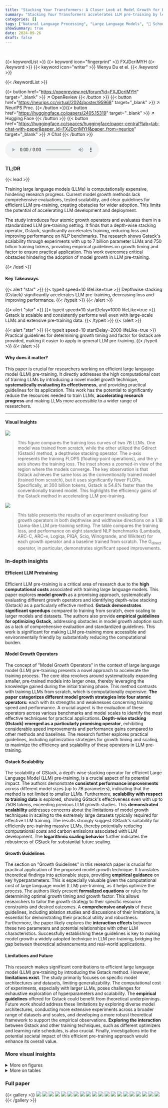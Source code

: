 ```yaml
---
title: "Stacking Your Transformers: A Closer Look at Model Growth for Efficient LLM Pre-Training"
summary: "Stacking Your Transformers accelerates LLM pre-training by leveraging smaller, pre-trained models to efficiently train larger ones, achieving significant speedups and improved performance."
categories: []
tags: ["Natural Language Processing", "Large Language Models", "🏢 School of Computing and Data Science, The University of Hong Kong",]
showSummary: true
date: 2024-09-26
draft: false
---
```


<br>

{{< keywordList >}}
{{< keyword icon="fingerprint" >}} FXJDcriMYH {{< /keyword >}}
{{< keyword icon="writer" >}} Wenyu Du et el. {{< /keyword >}}
 
{{< /keywordList >}}

{{< button href="https://openreview.net/forum?id=FXJDcriMYH" target="_blank" >}}
↗ OpenReview
{{< /button >}}
{{< button href="https://neurips.cc/virtual/2024/poster/95968" target="_blank" >}}
↗ NeurIPS Proc.
{{< /button >}}{{< button href="https://huggingface.co/papers/2405.15319" target="_blank" >}}
↗ Hugging Face
{{< /button >}}
{{< button href="https://huggingface.co/spaces/huggingface/paper-central?tab=tab-chat-with-paper&paper_id=FXJDcriMYH&paper_from=neurips" target="_blank" >}}
↗ Chat
{{< /button >}}



<audio controls>
    <source src="https://ai-paper-reviewer.com/FXJDcriMYH/podcast.wav" type="audio/wav">
    Your browser does not support the audio element.
</audio>


### TL;DR


{{< lead >}}

Training large language models (LLMs) is computationally expensive, hindering research progress.  Current model growth methods lack comprehensive evaluations, tested scalability, and clear guidelines for efficient LLM pre-training, creating obstacles for wider adoption.  This limits the potential of accelerating LLM development and deployment.

The study introduces four atomic growth operators and evaluates them in a standardized LLM pre-training setting.  It finds that a depth-wise stacking operator, Gstack, significantly accelerates training, reducing loss and improving performance on NLP benchmarks. The research shows Gstack's scalability through experiments with up to 7 billion parameter LLMs and 750 billion training tokens, providing empirical guidelines on growth timing and factor to ensure practical application.  This work overcomes critical obstacles hindering the adoption of model growth in LLM pre-training.

{{< /lead >}}


#### Key Takeaways

{{< alert "star" >}}
{{< typeit speed=10 lifeLike=true >}} Depthwise stacking (Gstack) significantly accelerates LLM pre-training, decreasing loss and improving performance. {{< /typeit >}}
{{< /alert >}}

{{< alert "star" >}}
{{< typeit speed=10 startDelay=1000 lifeLike=true >}} Gstack is scalable and consistently performs well even with large-scale LLMs and extensive pre-training data. {{< /typeit >}}
{{< /alert >}}

{{< alert "star" >}}
{{< typeit speed=10 startDelay=2000 lifeLike=true >}} Practical guidelines for determining growth timing and factor for Gstack are provided, making it easier to apply in general LLM pre-training. {{< /typeit >}}
{{< /alert >}}

#### Why does it matter?
This paper is crucial for researchers working on efficient large language model (LLM) pre-training.  It directly addresses the high computational cost of training LLMs by introducing a novel model growth technique, **systematically evaluating its effectiveness**, and providing practical guidelines for its application. This work has the potential to significantly reduce the resources needed to train LLMs, **accelerating research progress** and making LLMs more accessible to a wider range of researchers.

------
#### Visual Insights



![](https://ai-paper-reviewer.com/FXJDcriMYH/figures_1_1.jpg)

> This figure compares the training loss curves of two 7B LLMs. One model was trained from scratch, while the other utilized the Gdirect (Gstack) method, a depthwise stacking operator. The x-axis represents the training FLOPS (floating-point operations), and the y-axis shows the training loss.  The inset shows a zoomed-in view of the region where the models converge. The key observation is that Gstack achieves the same loss as the conventionally trained model (trained from scratch), but it uses significantly fewer FLOPs. Specifically, at 300 billion tokens, Gstack is 54.6% faster than the conventionally trained model. This highlights the efficiency gains of the Gstack method in accelerating LLM pre-training.





![](https://ai-paper-reviewer.com/FXJDcriMYH/tables_4_1.jpg)

> This table presents the results of an experiment evaluating four growth operators in both depthwise and widthwise directions on a 1.1B Llama-like LLM pre-training setting.  The table compares the training loss, and performance on eight standard NLP benchmarks (Lambada, ARC-C, ARC-e, Logiqa, PIQA, Sciq, Winogrande, and Wikitext) for each growth operator and a baseline trained from scratch.  The G<sub>direct</sub> operator, in particular, demonstrates significant speed improvements.





### In-depth insights


#### Efficient LLM Pretraining
Efficient LLM pre-training is a critical area of research due to the **high computational costs** associated with training large language models.  This paper explores **model growth** as a promising approach, systematically evaluating different growth operators and identifying depth-wise stacking (Gstack) as a particularly effective method.  **Gstack demonstrates significant speedups** compared to training from scratch, even scaling to larger models and datasets.  The authors also provide **empirical guidelines for optimizing Gstack**, addressing obstacles in model growth adoption such as a lack of comprehensive evaluation and standardized guidelines.  This work is significant for making LLM pre-training more accessible and environmentally friendly by substantially reducing the computational burden.

#### Model Growth Operators
The concept of "Model Growth Operators" in the context of large language model (LLM) pre-training presents a novel approach to accelerate the training process.  The core idea revolves around systematically expanding smaller, pre-trained models into larger ones, thereby leveraging the knowledge gained during the initial training phase.  This method contrasts with training LLMs from scratch, which is computationally expensive. **The paper categorizes different model growth strategies into four atomic operators:** each with its strengths and weaknesses concerning training speed and performance.  A crucial aspect is the evaluation of these operators across various benchmarks and model scales to identify the most effective techniques for practical applications. **Depth-wise stacking (Gstack) emerged as a particularly promising operator**, exhibiting considerable speed improvements and performance gains compared to other methods and baselines. The research further explores practical guidelines, including optimization strategies for growth timing and scaling, to maximize the efficiency and scalability of these operators in LLM pre-training.

#### Gstack Scalability
The scalability of GStack, a depth-wise stacking operator for efficient Large Language Model (LLM) pre-training, is a crucial aspect of its potential impact.  The authors demonstrate **consistent performance improvements** across different model sizes (up to 7B parameters), indicating that the method is not limited to smaller LLMs.  Furthermore,  **scalability with respect to training data** is explored, showing GStack's effectiveness even with up to 750B tokens, exceeding previous LLM growth studies.  This **demonstrated scalability** addresses concerns about the limitations of model growth techniques in scaling to the extremely large datasets typically required for effective LLM training.  The results strongly suggest GStack's suitability for efficiently pre-training massive LLMs, thereby potentially reducing computational costs and carbon emissions associated with LLM development.  The **logarithmic scaling behavior** further indicates the robustness of GStack for substantial future scaling.

#### Growth Guidelines
The section on "Growth Guidelines" in this research paper is crucial for practical application of the proposed model growth technique.  It translates theoretical findings into actionable steps, providing **empirical guidance** on key hyperparameters. This is especially valuable given the computational cost of large language model (LLM) pre-training, as it helps optimize the process.  The authors likely present **formalized equations** or rules for determining optimal growth timing and growth factor. This allows researchers to tailor the growth strategy to their specific resource constraints and desired outcomes.  A **comprehensive analysis** of these guidelines, including ablation studies and discussions of their limitations, is essential for demonstrating their practical utility and robustness.  Furthermore, the paper likely explores the **interaction effects** between these two parameters and potential relationships with other LLM characteristics.  Successfully establishing these guidelines is key to making model growth a widely adopted technique in LLM pre-training, bridging the gap between theoretical advancements and real-world applications.

#### Limitations and Future
This research makes significant contributions to efficient large language model (LLM) pre-training by introducing the Gstack method.  However, **limitations exist**. The study primarily focuses on specific model architectures and datasets, limiting generalizability.  The computational cost of experiments, especially with larger LLMs, poses challenges for exhaustive exploration of hyperparameters and scalability.  The **empirical guidelines** offered for Gstack could benefit from theoretical underpinnings.  Future work should address these limitations by exploring diverse model architectures, conducting more extensive experiments across a broader range of datasets and scales, and developing a more robust theoretical framework to support the empirical observations. **Exploring the interaction** between Gstack and other training techniques, such as different optimizers and learning rate schedules, is also crucial.  Finally, investigations into the potential societal impact of this efficient pre-training approach would enhance its overall value.


### More visual insights

<details>
<summary>More on figures
</summary>


![](https://ai-paper-reviewer.com/FXJDcriMYH/figures_3_1.jpg)

> This figure illustrates four different methods for expanding the parameters of a neural network model.  Each method involves different ways of generating new parameters (or neurons) based on existing parameters.    * **Gdirect:** Directly duplicates or stacks existing layers (depthwise) or splits existing neurons (widthwise). * **Glearn:** Uses a learned hypernetwork to generate new parameters based on existing ones. * **Gzero:** Initializes new parameters to zero. * **Grandom:** Initializes new parameters randomly.  The figure visually shows how each method modifies the existing network structure, either by adding layers (depthwise growth) or adding neurons within a layer (widthwise growth).


![](https://ai-paper-reviewer.com/FXJDcriMYH/figures_5_1.jpg)

> This figure shows the training loss and average accuracy across multiple NLP benchmarks for two 3B LLMs: one trained from scratch and another using the Gstack method. The Gstack model demonstrates significantly lower training loss and higher average accuracy compared to the model trained from scratch, achieving speedups of 48.6% at 180B tokens and 54.5% at 240B tokens.  This highlights the effectiveness of the Gstack approach in accelerating the training of large language models.


![](https://ai-paper-reviewer.com/FXJDcriMYH/figures_5_2.jpg)

> This figure compares the training loss curves of two 7-billion parameter LLMs. One model was trained from scratch, while the other used the Gstack method, a depthwise stacking operator. The x-axis represents the FLOPs (floating-point operations) in units of 1e+20, and the y-axis shows the training loss. The inset graph zooms in on the region where the two curves diverge, highlighting that Gstack achieves a 54.6% speedup at 300 billion tokens compared to the conventional training method.


![](https://ai-paper-reviewer.com/FXJDcriMYH/figures_5_3.jpg)

> This figure compares the training loss curves of two 7B Large Language Models (LLMs). One LLM was trained conventionally from scratch, while the other used the Gstack method, a model growth technique.  The x-axis represents the FLOPs (floating point operations) during training, and the y-axis represents the training loss.  The Gstack model achieves the same level of training loss as the conventionally trained model but uses significantly fewer FLOPs (54.6% fewer in this case), indicating a substantial speedup in training time. The red dashed box highlights the point where Gstack achieves its 54.6% speedup.


![](https://ai-paper-reviewer.com/FXJDcriMYH/figures_5_4.jpg)

> This figure shows the training loss and average accuracy of 3B LLMs trained with 300B tokens using two different methods: conventional training from scratch and the proposed Gstack method.  The Gstack method consistently shows lower training loss and higher average accuracy across eight standard NLP benchmarks, demonstrating a significant speedup in training. The speedup is more pronounced at higher token counts (180B and 240B tokens).


![](https://ai-paper-reviewer.com/FXJDcriMYH/figures_6_1.jpg)

> This figure shows the training loss curves for two 7B Large Language Models (LLMs). One LLM was trained from scratch, while the other utilized the Gstack method.  The x-axis represents the number of training tokens (in billions), and the y-axis represents the training loss. The Gstack method demonstrates a significant speedup, converging to a similar loss as the model trained from scratch with fewer tokens (300B tokens for Gstack vs. more for the from-scratch model).  The figure highlights that at 300 billion tokens, Gstack achieves a 54.6% speedup compared to training the model from scratch.


![](https://ai-paper-reviewer.com/FXJDcriMYH/figures_6_2.jpg)

> This figure shows a comparison of the training loss curves for two 7B Large Language Models (LLMs). One LLM was trained from scratch, while the other used the Gstack method, a depth-wise stacking operator.  The x-axis represents the number of tokens (in billions) used for pre-training, and the y-axis represents the training loss. The Gstack model achieves the same training loss as the conventionally trained model, but with significantly fewer tokens (194B tokens versus 300B tokens), representing a 54.6% reduction in training time.


![](https://ai-paper-reviewer.com/FXJDcriMYH/figures_6_3.jpg)

> This figure shows the training loss and average accuracy of 3B LLMs trained with 300B tokens using both conventional training (scratch) and the proposed Gstack method.  The results demonstrate that Gstack significantly reduces training loss and improves average accuracy across multiple NLP benchmarks.  Specifically, at 180B and 240B tokens, Gstack achieves a 48.6% and 54.5% speedup, respectively, compared to the scratch model.


![](https://ai-paper-reviewer.com/FXJDcriMYH/figures_7_1.jpg)

> This figure shows the relationship between training loss, FLOPs, and growth timing (d) for three different sizes of LLMs (410M, 1.1B, and 3B parameters).  Each subplot displays multiple curves representing different FLOPs. The curves show that for each FLOP value, there's a minimal loss associated with an optimal growth timing (d). This suggests a way to determine the best time to initiate the growth operation given a particular computational budget.


![](https://ai-paper-reviewer.com/FXJDcriMYH/figures_7_2.jpg)

> This figure visualizes the relationship between the optimal growth timing (d), computational budget (C), and number of parameters (N) for the Gstack operator in LLM pre-training.  It shows a contour plot where lines of constant FLOPs are plotted against growth timing. Each line represents a particular computational budget, and the valley along each line indicates the optimal growth timing (d) for a given computational budget (C) and target model size (N).  The plot demonstrates the existence of a logarithmic equation linking these three variables.


![](https://ai-paper-reviewer.com/FXJDcriMYH/figures_8_1.jpg)

> This figure displays the training loss and average accuracy of 3B LLMs trained with 300B tokens, comparing the performance of Gstack against training from scratch. Gstack demonstrates significant improvements in both loss and accuracy across various NLP benchmarks, resulting in notable speedups (48.6% and 54.5% at 180B and 240B tokens, respectively).


![](https://ai-paper-reviewer.com/FXJDcriMYH/figures_22_1.jpg)

> This figure shows the training loss curves for two 7-billion parameter large language models (LLMs). One LLM was trained conventionally from scratch, while the other utilized the Gstack method.  The x-axis represents the cumulative floating-point operations (FLOPs), a measure of computational cost, and the y-axis displays the training loss.  The figure demonstrates that Gstack achieves a 54.6% speedup in training compared to the conventional approach, reaching the same loss with significantly fewer FLOPs.


![](https://ai-paper-reviewer.com/FXJDcriMYH/figures_22_2.jpg)

> This figure shows the training loss curves for four different growth operators (Gdirect, Glearn, Gzero, Grandom) and training from scratch on the Slimpajama dataset.  The top two sub-figures show the depth-wise growth from small models trained on 10B and 50B tokens respectively, while the bottom two sub-figures depict the width-wise growth from the same small models. Each sub-figure compares the training loss of the different methods in terms of FLOPs. This visualization helps to assess the efficiency of each growth operator in accelerating LLM pre-training, showing how quickly they achieve lower training loss compared to starting from scratch.


![](https://ai-paper-reviewer.com/FXJDcriMYH/figures_22_3.jpg)

> This figure shows a comparison of the training loss curves for two 7B LLMs. One model was trained from scratch, while the other utilized the Gdirect (Gstack) method.  The graph demonstrates that the Gstack model achieves a significant speedup of 54.6% at 300 billion tokens compared to the conventionally trained model. This highlights the efficiency gains of the Gstack approach in LLM pre-training.


![](https://ai-paper-reviewer.com/FXJDcriMYH/figures_22_4.jpg)

> This figure shows the results of training loss and eight NLP benchmark evaluation metrics on four growth operators (G<sub>direct</sub>, G<sub>learn</sub>, G<sub>zero</sub>, G<sub>random</sub>) in both depthwise and widthwise directions. The depthwise stacking operator (G<sub>direct</sub>) consistently outperforms other operators in accelerating LLM pre-training.  The results demonstrate the effectiveness of G<sub>direct</sub> and its significant speedup compared to training from scratch, as evidenced by the substantial reduction in training loss and improvement in various NLP benchmark scores.


![](https://ai-paper-reviewer.com/FXJDcriMYH/figures_23_1.jpg)

> This figure compares the training loss curves for two 7 Billion parameter Language Models (LLMs). One LLM was trained conventionally from scratch, while the other used the Gstack method, a model growth technique. The y-axis represents the training loss, and the x-axis represents the number of training tokens (in billions). The figure shows that the Gstack model achieves the same loss as the conventionally trained model but with significantly fewer tokens (194B vs 300B), resulting in a 54.6% speedup.


![](https://ai-paper-reviewer.com/FXJDcriMYH/figures_23_2.jpg)

> This figure compares the training loss curves of two 7-billion parameter LLMs. One model was trained conventionally from scratch, while the other utilized the Gstack method, a depth-wise stacking operator.  The plot shows that at 300 billion tokens, the Gstack model converges to the same loss as the scratch model but with a significant reduction in the number of training tokens, resulting in a 54.6% speedup.


![](https://ai-paper-reviewer.com/FXJDcriMYH/figures_24_1.jpg)

> This figure shows a comparison of the training loss curves for two 7B LLMs. One model was trained from scratch, while the other used the Gdirect (Gstack) method, which leverages smaller pre-trained models to accelerate training.  The graph clearly demonstrates that Gstack achieves significantly faster convergence, reaching the same loss level as the model trained from scratch with 105.4 billion fewer tokens (a 54.6% reduction in tokens needed). This highlights the efficiency gains offered by the Gstack model growth technique. 


![](https://ai-paper-reviewer.com/FXJDcriMYH/figures_24_2.jpg)

> This figure shows a comparison of the training loss curves for two 7B LLMs. One model was trained conventionally from scratch, while the other was trained using the Gstack method (a depth-wise stacking operator). The results demonstrate that Gstack achieves a 54.6% speedup in training compared to the conventional training method when reaching the same loss level at 300B tokens. The graph visually represents the substantial training time reduction that Gstack provides.


![](https://ai-paper-reviewer.com/FXJDcriMYH/figures_25_1.jpg)

> This figure shows the results of comparing four different growth operators for LLMs on eight standard NLP benchmarks. The operators are evaluated on their training loss and accuracy. The results show that the depthwise growth operator G<sub>direct</sub> (Gstack) significantly outperforms the other operators and a model trained from scratch in terms of speed and performance.


![](https://ai-paper-reviewer.com/FXJDcriMYH/figures_25_2.jpg)

> This figure shows the training loss and average accuracy of two 3B LLMs, one trained from scratch and the other using the Gstack method.  The Gstack model converges faster, reaching the same loss with fewer tokens, demonstrating a significant speedup in training. The average accuracy across eight NLP benchmarks further supports the superior performance of the Gstack method.


![](https://ai-paper-reviewer.com/FXJDcriMYH/figures_26_1.jpg)

> This figure shows the training loss curves for two 7B LLMs: one trained from scratch and another trained using the Gdirect (Gstack) method.  The plot demonstrates that Gstack achieves a significantly faster convergence rate than training from scratch. Specifically, at 300 billion tokens, Gstack shows a 54.6% speedup compared to the conventionally trained model, indicating substantial improvements in training efficiency.


![](https://ai-paper-reviewer.com/FXJDcriMYH/figures_26_2.jpg)

> This figure shows a comparison of the training loss curves for two 7-billion parameter LLMs. One model was trained from scratch, while the other utilized the Gdirect (Gstack) method, a depth-wise stacking operator that leverages pre-trained smaller models to accelerate training.  The graph demonstrates that, at the 300 billion token mark, the Gstack model achieves a 54.6% speedup compared to the conventionally trained model, indicating that Gstack significantly accelerates training for large language models.


![](https://ai-paper-reviewer.com/FXJDcriMYH/figures_27_1.jpg)

> This figure shows the results of training 3B parameter LLMs using 300B tokens.  It compares the training loss and average accuracy across several NLP benchmarks for two approaches: training from scratch and using the Gstack method.  The results demonstrate that Gstack significantly outperforms training from scratch, achieving substantial speedups (48.6% and 54.5% at 180B and 240B tokens respectively).


![](https://ai-paper-reviewer.com/FXJDcriMYH/figures_27_2.jpg)

> This figure compares the training loss curves of two 7-billion parameter LLMs. One model was trained from scratch, while the other utilized the Gstack method, a depthwise stacking operator.  The plot shows that Gstack achieves a 54.6% speedup in training time compared to the model trained from scratch, reaching the same loss level with significantly fewer training tokens.


![](https://ai-paper-reviewer.com/FXJDcriMYH/figures_28_1.jpg)

> This figure visualizes the relationship between three key hyperparameters in the Gstack model growth technique: growth timing (d), computational budget (C), and number of parameters in the target model (N).  It shows a contour plot where each curve represents a constant value of training loss (IsoFLOP).  The lowest loss (optimal d) is indicated by the valley along each IsoFLOP curve.  The plot suggests a logarithmic relationship between these hyperparameters, which is formalized in equation (2) in the paper.


![](https://ai-paper-reviewer.com/FXJDcriMYH/figures_29_1.jpg)

> This figure compares the training loss curves of two 7B LLMs. One model was trained from scratch, while the other used the Gstack method (a depth-wise stacking operator).  The x-axis represents the number of tokens processed during training (in billions), and the y-axis represents the training loss. The figure shows that the Gstack model reaches the same training loss as the from-scratch model but with significantly fewer tokens (194B vs 300B), resulting in a 54.6% speedup. This demonstrates the efficiency gains achieved by Gstack during LLM pre-training.


![](https://ai-paper-reviewer.com/FXJDcriMYH/figures_30_1.jpg)

> This figure compares the training loss curves of two 7B Large Language Models (LLMs). One LLM was trained conventionally from scratch, while the other utilized the Gstack method, a depthwise stacking operator.  The x-axis represents the number of training tokens (in billions), and the y-axis shows the training loss.  The graph demonstrates that the Gstack model achieves the same training loss as the conventionally trained model but using significantly fewer tokens (194B vs 300B), resulting in a 54.6% reduction in training time.


![](https://ai-paper-reviewer.com/FXJDcriMYH/figures_30_2.jpg)

> This figure shows a comparison of the training loss curves for two 7B Large Language Models (LLMs). One LLM was trained from scratch, while the other used the Gstack method.  The x-axis represents the number of tokens (in billions) used during training, and the y-axis represents the training loss. The Gstack method, a depthwise stacking operator, achieved a 54.6% speedup compared to training from scratch when reaching the same loss level at 300B tokens. This demonstrates the efficiency gains of the Gstack method in LLM pre-training.


![](https://ai-paper-reviewer.com/FXJDcriMYH/figures_31_1.jpg)

> This figure compares the training loss curves of two 7-billion parameter LLMs. One model was trained conventionally from scratch, while the other utilized the Gstack method, a depthwise stacking operator.  The graph demonstrates that Gstack achieves a 54.6% speedup by converging to the same loss level with fewer training tokens (194B vs. 300B) than the model trained from scratch. This highlights Gstack's efficiency in accelerating LLM pre-training.


![](https://ai-paper-reviewer.com/FXJDcriMYH/figures_31_2.jpg)

> This figure shows the training loss and average accuracy across various NLP benchmarks for two 3B LLMs: one trained from scratch and the other using the Gstack method.  The Gstack model demonstrates significantly lower training loss and higher accuracy than the model trained from scratch, indicating a substantial speedup in training time.  Specific speedup percentages are shown for token counts of 180B and 240B, highlighting the significant performance improvement achieved using Gstack.


![](https://ai-paper-reviewer.com/FXJDcriMYH/figures_32_1.jpg)

> This figure demonstrates the training loss curves for two 7B LLMs. One model was trained conventionally from scratch, while the other used the Gstack method, a depthwise stacking operator.  The Gstack model achieved a 54.6% speedup in training compared to the scratch model when both reached 300 billion tokens, indicating significant efficiency gains. The figure also shows the training FLOPS (floating point operations per second) for each model.


![](https://ai-paper-reviewer.com/FXJDcriMYH/figures_32_2.jpg)

> This figure shows the training loss and average accuracy on NLP benchmarks for two 7B LLMs: one trained from scratch and the other using the Gstack method. The Gstack model achieves the same loss with fewer tokens (194B vs 300B), resulting in a 54.6% speedup. The figure also shows the average accuracy on eight standard NLP benchmarks, demonstrating Gstack's consistent superior performance.


![](https://ai-paper-reviewer.com/FXJDcriMYH/figures_33_1.jpg)

> This figure compares the training loss curves of two 7-billion parameter large language models (LLMs). One LLM was trained from scratch, while the other utilized the Gstack method, a depth-wise stacking operator.  The plot shows that Gstack achieves the same loss with significantly fewer training tokens (194B instead of 300B), resulting in a 54.6% reduction in training time. This demonstrates the effectiveness of Gstack in accelerating LLM pre-training.


![](https://ai-paper-reviewer.com/FXJDcriMYH/figures_33_2.jpg)

> This figure shows the training loss and average accuracy of 3B LLMs trained with and without Gstack, across eight standard NLP benchmarks.  The results demonstrate that using Gstack significantly improves training speed and model performance compared to training from scratch.  Specifically, at 180B and 240B tokens, Gstack achieves a 48.6% and 54.5% speedup, respectively, while also improving average accuracy.


![](https://ai-paper-reviewer.com/FXJDcriMYH/figures_34_1.jpg)

> This figure compares the training loss curves of two 7-billion parameter language models (LLMs). One model was trained from scratch, while the other used the Gstack method, a technique that leverages smaller pre-trained models to accelerate the training of larger ones. The graph shows that, at the 300 billion token mark, the Gstack model achieves a 54.6% speedup compared to the model trained from scratch, indicating improved efficiency in LLM pre-training. 


![](https://ai-paper-reviewer.com/FXJDcriMYH/figures_34_2.jpg)

> This figure presents the results of training 1.1B LLMs using four different growth operators: G<sub>direct</sub>, G<sub>learn</sub>, G<sub>zero</sub>, and G<sub>random</sub>.  Both widthwise and depthwise growth are evaluated.  The key finding is that depthwise stacking (G<sub>direct</sub>) significantly outperforms other methods and training from scratch across all eight NLP benchmarks (Lambada, ARC-c, ARC-e, Logiqa, PIQA, Sciq, Winogrande, Wikitext) and training loss. This highlights the effectiveness of depthwise stacking for accelerating LLM pre-training.


![](https://ai-paper-reviewer.com/FXJDcriMYH/figures_35_1.jpg)

> This figure compares the training loss curves of two 7-billion parameter large language models (LLMs). One LLM was trained from scratch, while the other utilized the Gstack method (a depthwise stacking operator).  The x-axis represents the number of tokens processed during pre-training (in billions). The y-axis shows the training loss.  The results show that the Gstack method achieves a significantly lower training loss than the conventional training method (54.6% faster at 300 billion tokens).


![](https://ai-paper-reviewer.com/FXJDcriMYH/figures_36_1.jpg)

> This figure compares the training loss curves for two 7B parameter LLMs. One model was trained from scratch, while the other used the Gstack method.  The graph shows the training loss plotted against the number of tokens processed (in billions).  The key takeaway is that Gstack achieves the same training loss as the scratch-trained model, but with significantly fewer tokens (194B tokens compared to 300B tokens), resulting in a 54.6% speedup in training time.


![](https://ai-paper-reviewer.com/FXJDcriMYH/figures_36_2.jpg)

> This figure shows the training loss curves for two 7B LLMs. One model was trained from scratch, while the other used the Gdirect (Gstack) method, which leverages smaller models to accelerate training.  The graph demonstrates that the Gstack model converges to the same loss with fewer tokens (194B vs 300B), representing a 54.6% reduction in training time.


![](https://ai-paper-reviewer.com/FXJDcriMYH/figures_37_1.jpg)

> This figure presents the results of training 3B parameter LLMs using 300B tokens with and without Gstack. It shows that Gstack significantly improves both the training loss and average accuracy on various NLP benchmarks.  Specifically, at 180B and 240B tokens, Gstack achieves a 48.6% and 54.5% speedup, respectively, compared to training from scratch.


![](https://ai-paper-reviewer.com/FXJDcriMYH/figures_38_1.jpg)

> This figure displays the training loss curves for two 7-billion parameter LLMs. One model was trained conventionally from scratch, while the other employed the Gstack method, a depthwise stacking operator for model growth.  The graph demonstrates that the Gstack model reaches the same training loss as the conventionally trained model but using significantly fewer tokens (194B vs 300B).  This translates to a 54.6% speedup in pre-training time, highlighting the efficiency gains of the Gstack method.


![](https://ai-paper-reviewer.com/FXJDcriMYH/figures_39_1.jpg)

> This figure shows a comparison of the training loss curves for two 7B Large Language Models (LLMs). One LLM was trained conventionally from scratch, while the other used the Gstack method, a depth-wise stacking operator. The x-axis represents the number of training tokens in billions, and the y-axis represents the training loss.  The Gstack method significantly outperforms the conventional training method, achieving the same loss with fewer tokens (194B vs 300B). This translates to a 54.6% speedup in training time.


![](https://ai-paper-reviewer.com/FXJDcriMYH/figures_40_1.jpg)

> This figure compares the training loss curves for two 7-billion parameter large language models (LLMs) trained using different methods. One LLM was trained from scratch, while the other was trained using the Gstack method, which leverages smaller trained models to accelerate training.  The figure shows that at the 300 billion token mark, the Gstack method achieves a 54.6% speedup in training compared to training from scratch.


![](https://ai-paper-reviewer.com/FXJDcriMYH/figures_40_2.jpg)

> This figure compares the training loss curves for two 7-billion parameter large language models (LLMs). One LLM was trained from scratch, while the other utilized the Gstack method, a depthwise stacking growth operator. The x-axis represents the number of tokens (in billions) used for pre-training, and the y-axis shows the training loss.  The figure demonstrates that Gstack achieves the same training loss as the model trained from scratch but using significantly fewer tokens (194B tokens instead of 300B), resulting in a 54.6% reduction in training time.


![](https://ai-paper-reviewer.com/FXJDcriMYH/figures_41_1.jpg)

> This figure shows a comparison of the training loss curves for two 7B LLMs: one trained from scratch and another trained using the Gstack method (a depthwise stacking operator). The Gstack model achieves a 54.6% speedup compared to the conventionally trained model at 300B tokens, demonstrating the efficiency gains provided by this model growth technique.  The y-axis represents the training loss, and the x-axis represents the number of tokens used during training (in billions).


![](https://ai-paper-reviewer.com/FXJDcriMYH/figures_41_2.jpg)

> This figure compares the training loss curves of two 7B Large Language Models (LLMs). One LLM was trained conventionally from scratch, while the other used the Gstack method, a model growth technique.  The graph shows that at 300 billion tokens, the Gstack model achieves the same loss as the scratch model but with significantly fewer training tokens (194B), representing a 54.6% speedup in training.


![](https://ai-paper-reviewer.com/FXJDcriMYH/figures_42_1.jpg)

> This figure compares the training loss curves of two 7B LLMs. One model was trained from scratch, while the other used the Gstack method (a depthwise stacking operator).  The x-axis represents the number of tokens (in billions) used during pre-training, and the y-axis shows the training loss.  The Gstack model achieves the same training loss as the scratch-trained model using significantly fewer tokens (194B vs 300B), demonstrating a 54.6% speedup in training.


</details>




<details>
<summary>More on tables
</summary>


![](https://ai-paper-reviewer.com/FXJDcriMYH/tables_21_1.jpg)
> This table presents the results of instruction tuning on a 3B parameter model, comparing two methods: training from scratch with 400B tokens and using Gstack with 290B tokens.  It evaluates the performance on several NLP benchmarks, including Lambada, ARC-c, ARC-e, Logiqa, PIQA, Sciq, Winogrande, and an average across these benchmarks.  Higher scores indicate better performance.  The results show that even with significantly fewer training tokens, the Gstack approach achieves comparable or better performance across various benchmarks.

![](https://ai-paper-reviewer.com/FXJDcriMYH/tables_21_2.jpg)
> This table shows the hyperparameters used for training different sized LLMs (410M, 1.1B, 3B, and 7B).  The hyperparameters include the context length, batch size, maximum learning rate (max-LR), minimum learning rate (min-LR), warmup steps, and learning rate scheduler used in the training process.  All models used a context length of 2048 and a batch size of 2M tokens. The learning rate scheduler used was cosine annealing for all models.

![](https://ai-paper-reviewer.com/FXJDcriMYH/tables_27_1.jpg)
> This table presents the results of instruction tuning experiments on a 3B parameter Language Model (LLM).  It compares the performance of a model trained from scratch using 400B tokens with a model trained using the Gstack method with 290B tokens. The comparison is done with and without instruction tuning, across various NLP benchmarks including lambada, arc-c, arc-e, logiqa, piqa, sciq, winogrande and the average score of all benchmarks.  Higher scores indicate better performance.

![](https://ai-paper-reviewer.com/FXJDcriMYH/tables_28_1.jpg)
> This table compares the performance of the Gstack-1.1B model with other open-source LLMs (Pythia-1B and TinyLlama-1.1B) and a baseline model trained from scratch. All models were trained on 100B tokens. The table shows the average accuracy scores achieved on eight standard NLP benchmarks. The results show that the Gstack model significantly outperforms the other models.

![](https://ai-paper-reviewer.com/FXJDcriMYH/tables_29_1.jpg)
> This table presents guidelines for using the Gstack model growth technique on different Llama models.  It shows the recommended base model training token amount (d) and growth factor (g) for achieving optimal results. The growth factor remains constant at 4 across all models, while the optimal d increases with model size, reflecting the larger training data requirements for larger models.

![](https://ai-paper-reviewer.com/FXJDcriMYH/tables_37_1.jpg)
> This table presents the results of an ablation study exploring different partial stacking strategies.  It categorizes eight partial stacking methods into three groups based on their performance, indicating how much of the model's inter-layer connections are retained (Rc).  The groups highlight the impact of stacking on different parts of the model (all layers, middle-back layers, middle layers, back layers, front-middle layers, and front layers), showing a correlation between the connection retention rate (Rc) and performance.

![](https://ai-paper-reviewer.com/FXJDcriMYH/tables_38_1.jpg)
> This table compares the performance of four different 7B parameter language models on eight standard NLP benchmarks using 130B tokens.  The models compared are Pythia-6.9B, OLMo-7B, Amber-7B, and the Gstack-7B model introduced in this paper.  The table shows the average accuracy scores for each model on each benchmark, allowing for a direct comparison of their performance.  The Wikitext column presents perplexity scores, where lower values indicate better performance.

![](https://ai-paper-reviewer.com/FXJDcriMYH/tables_42_1.jpg)
> This table presents the evaluation results obtained using the Samba LLMs.  It compares the performance of a model trained from scratch with 50B tokens against a model trained using the Gstack method with 47B tokens.  The results are shown for various NLP benchmarks, including Lambada, ARC-c, ARC-e, Logiqa, PIQA, Sciq, and an average across all benchmarks. The table highlights the improved performance achieved using the Gstack method.

</details>




### Full paper

{{< gallery >}}
<img src="https://ai-paper-reviewer.com/FXJDcriMYH/1.png" class="grid-w50 md:grid-w33 xl:grid-w25" />
<img src="https://ai-paper-reviewer.com/FXJDcriMYH/2.png" class="grid-w50 md:grid-w33 xl:grid-w25" />
<img src="https://ai-paper-reviewer.com/FXJDcriMYH/3.png" class="grid-w50 md:grid-w33 xl:grid-w25" />
<img src="https://ai-paper-reviewer.com/FXJDcriMYH/4.png" class="grid-w50 md:grid-w33 xl:grid-w25" />
<img src="https://ai-paper-reviewer.com/FXJDcriMYH/5.png" class="grid-w50 md:grid-w33 xl:grid-w25" />
<img src="https://ai-paper-reviewer.com/FXJDcriMYH/6.png" class="grid-w50 md:grid-w33 xl:grid-w25" />
<img src="https://ai-paper-reviewer.com/FXJDcriMYH/7.png" class="grid-w50 md:grid-w33 xl:grid-w25" />
<img src="https://ai-paper-reviewer.com/FXJDcriMYH/8.png" class="grid-w50 md:grid-w33 xl:grid-w25" />
<img src="https://ai-paper-reviewer.com/FXJDcriMYH/9.png" class="grid-w50 md:grid-w33 xl:grid-w25" />
<img src="https://ai-paper-reviewer.com/FXJDcriMYH/10.png" class="grid-w50 md:grid-w33 xl:grid-w25" />
<img src="https://ai-paper-reviewer.com/FXJDcriMYH/11.png" class="grid-w50 md:grid-w33 xl:grid-w25" />
<img src="https://ai-paper-reviewer.com/FXJDcriMYH/12.png" class="grid-w50 md:grid-w33 xl:grid-w25" />
<img src="https://ai-paper-reviewer.com/FXJDcriMYH/13.png" class="grid-w50 md:grid-w33 xl:grid-w25" />
<img src="https://ai-paper-reviewer.com/FXJDcriMYH/14.png" class="grid-w50 md:grid-w33 xl:grid-w25" />
<img src="https://ai-paper-reviewer.com/FXJDcriMYH/15.png" class="grid-w50 md:grid-w33 xl:grid-w25" />
<img src="https://ai-paper-reviewer.com/FXJDcriMYH/16.png" class="grid-w50 md:grid-w33 xl:grid-w25" />
<img src="https://ai-paper-reviewer.com/FXJDcriMYH/17.png" class="grid-w50 md:grid-w33 xl:grid-w25" />
<img src="https://ai-paper-reviewer.com/FXJDcriMYH/18.png" class="grid-w50 md:grid-w33 xl:grid-w25" />
<img src="https://ai-paper-reviewer.com/FXJDcriMYH/19.png" class="grid-w50 md:grid-w33 xl:grid-w25" />
<img src="https://ai-paper-reviewer.com/FXJDcriMYH/20.png" class="grid-w50 md:grid-w33 xl:grid-w25" />
{{< /gallery >}}